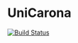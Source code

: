 # UniCarona

[![Build Status](https://travis-ci.org/TiuTalk/unicarona.svg?branch=master)](https://travis-ci.org/TiuTalk/unicarona)

